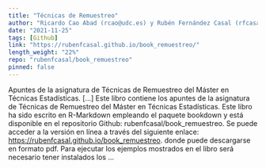 ```yaml
---
title: "Técnicas de Remuestreo"
author: "Ricardo Cao Abad (rcao@udc.es) y Rubén Fernández Casal (rfcasal@udc.es)"
date: "2021-11-25"
tags: [Github]
link: "https://rubenfcasal.github.io/book_remuestreo/"
length_weight: "22%"
repo: "rubenfcasal/book_remuestreo"
pinned: false
---
```


Apuntes de la asignatura de Técnicas de Remuestreo del Máster en Técnicas Estadísticas. [...] Este libro contiene los apuntes de la asignatura de Técnicas de Remuestreo del Máster en Técnicas Estadísticas. Este libro ha sido escrito en R-Markdown empleando el paquete bookdown y está disponible en el repositorio Github: rubenfcasal/book_remuestreo.
Se puede acceder a la versión en línea a través del siguiente enlace: https://rubenfcasal.github.io/book_remuestreo. donde puede descargarse en formato pdf. Para ejecutar los ejemplos mostrados en el libro será necesario tener instalados los ...
